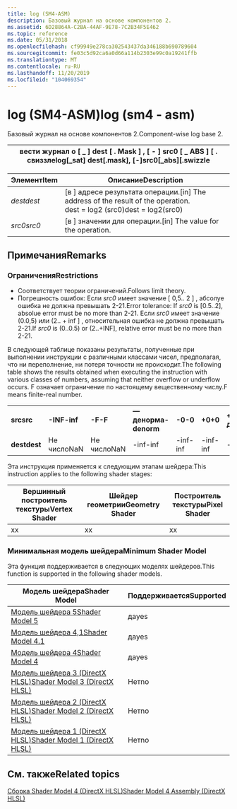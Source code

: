 ```yaml
---
title: log (SM4-ASM)
description: Базовый журнал на основе компонентов 2.
ms.assetid: 6D28864A-C2BA-44AF-9E78-7C2B34F5E462
ms.topic: reference
ms.date: 05/31/2018
ms.openlocfilehash: cf99949e278ca302543437da346188b690789604
ms.sourcegitcommit: fe03c5d92ca6a0d66a114b2303e99c0a19241ffb
ms.translationtype: MT
ms.contentlocale: ru-RU
ms.lasthandoff: 11/20/2019
ms.locfileid: "104069354"
---
```

# <a name="log-sm4---asm"></a><span data-ttu-id="ecd47-103">log (SM4-ASM)</span><span class="sxs-lookup"><span data-stu-id="ecd47-103">log (sm4 - asm)</span></span>

<span data-ttu-id="ecd47-104">Базовый журнал на основе компонентов 2.</span><span class="sxs-lookup"><span data-stu-id="ecd47-104">Component-wise log base 2.</span></span>



| <span data-ttu-id="ecd47-105">вести журнал о \[ \_ \] dest \[ . Mask \] , \[ - \] src0 \[ \_ ABS \] \[ . свиззле</span><span class="sxs-lookup"><span data-stu-id="ecd47-105">log\[\_sat\] dest\[.mask\], \[-\]src0\[\_abs\]\[.swizzle</span></span> |
|----------------------------------------------------------|



 



| <span data-ttu-id="ecd47-106">Элемент</span><span class="sxs-lookup"><span data-stu-id="ecd47-106">Item</span></span>                                                            | <span data-ttu-id="ecd47-107">Описание</span><span class="sxs-lookup"><span data-stu-id="ecd47-107">Description</span></span>                                                                                |
|-----------------------------------------------------------------|--------------------------------------------------------------------------------------------|
| <span data-ttu-id="ecd47-108"><span id="dest"></span><span id="DEST"></span>*dest*</span><span class="sxs-lookup"><span data-stu-id="ecd47-108"><span id="dest"></span><span id="DEST"></span>*dest*</span></span><br/> | <span data-ttu-id="ecd47-109">\[в \] адресе результата операции.</span><span class="sxs-lookup"><span data-stu-id="ecd47-109">\[in\] The address of the result of the operation.</span></span><br/> <span data-ttu-id="ecd47-110">dest = log2 (src0)</span><span class="sxs-lookup"><span data-stu-id="ecd47-110">dest = log2(src0)</span></span><br/> |
| <span data-ttu-id="ecd47-111"><span id="src0"></span><span id="SRC0"></span>*src0*</span><span class="sxs-lookup"><span data-stu-id="ecd47-111"><span id="src0"></span><span id="SRC0"></span>*src0*</span></span><br/> | <span data-ttu-id="ecd47-112">\[в \] значении для операции.</span><span class="sxs-lookup"><span data-stu-id="ecd47-112">\[in\] The value for the operation.</span></span><br/>                                             |



 

## <a name="remarks"></a><span data-ttu-id="ecd47-113">Примечания</span><span class="sxs-lookup"><span data-stu-id="ecd47-113">Remarks</span></span>

### <a name="restrictions"></a><span data-ttu-id="ecd47-114">Ограничения</span><span class="sxs-lookup"><span data-stu-id="ecd47-114">Restrictions</span></span>

-   <span data-ttu-id="ecd47-115">Соответствует теории ограничений.</span><span class="sxs-lookup"><span data-stu-id="ecd47-115">Follows limit theory.</span></span>
-   <span data-ttu-id="ecd47-116">Погрешность ошибок: Если *src0* имеет значение \[ 0,5.. 2 \] , абсолуе ошибка не должна превышать 2-21.</span><span class="sxs-lookup"><span data-stu-id="ecd47-116">Error tolerance: If *src0* is \[0.5..2\], absolue error must be no more than 2-21.</span></span> <span data-ttu-id="ecd47-117">Если *src0* имеет значение (0.0,5) или (2.. + inf \] , относительная ошибка не должна превышать 2-21.</span><span class="sxs-lookup"><span data-stu-id="ecd47-117">If *src0* is (0..0.5) or (2..+INF\], relative error must be no more than 2-21.</span></span>

<span data-ttu-id="ecd47-118">В следующей таблице показаны результаты, полученные при выполнении инструкции с различными классами чисел, предполагая, что ни переполнение, ни потеря точности не происходит.</span><span class="sxs-lookup"><span data-stu-id="ecd47-118">The following table shows the results obtained when executing the instruction with various classes of numbers, assuming that neither overflow or underflow occurs.</span></span> <span data-ttu-id="ecd47-119">F означает ограничение по настоящему вещественному числу.</span><span class="sxs-lookup"><span data-stu-id="ecd47-119">F means finite-real number.</span></span>



|          |          |        |             |        |        |             |        |          |         |
|----------|----------|--------|-------------|--------|--------|-------------|--------|----------|---------|
| <span data-ttu-id="ecd47-120">**src**</span><span class="sxs-lookup"><span data-stu-id="ecd47-120">**src**</span></span>  | <span data-ttu-id="ecd47-121">**-INF**</span><span class="sxs-lookup"><span data-stu-id="ecd47-121">**-inf**</span></span> | <span data-ttu-id="ecd47-122">**-F**</span><span class="sxs-lookup"><span data-stu-id="ecd47-122">**-F**</span></span> | <span data-ttu-id="ecd47-123">**— денорма**</span><span class="sxs-lookup"><span data-stu-id="ecd47-123">**-denorm**</span></span> | <span data-ttu-id="ecd47-124">**-0**</span><span class="sxs-lookup"><span data-stu-id="ecd47-124">**-0**</span></span> | <span data-ttu-id="ecd47-125">**+0**</span><span class="sxs-lookup"><span data-stu-id="ecd47-125">**+0**</span></span> | <span data-ttu-id="ecd47-126">**+ денорма**</span><span class="sxs-lookup"><span data-stu-id="ecd47-126">**+denorm**</span></span> | <span data-ttu-id="ecd47-127">**+ F**</span><span class="sxs-lookup"><span data-stu-id="ecd47-127">**+F**</span></span> | <span data-ttu-id="ecd47-128">**+ INF**</span><span class="sxs-lookup"><span data-stu-id="ecd47-128">**+inf**</span></span> | <span data-ttu-id="ecd47-129">**Не число**</span><span class="sxs-lookup"><span data-stu-id="ecd47-129">**NaN**</span></span> |
| <span data-ttu-id="ecd47-130">**dest**</span><span class="sxs-lookup"><span data-stu-id="ecd47-130">**dest**</span></span> | <span data-ttu-id="ecd47-131">Не число</span><span class="sxs-lookup"><span data-stu-id="ecd47-131">NaN</span></span>      | <span data-ttu-id="ecd47-132">Не число</span><span class="sxs-lookup"><span data-stu-id="ecd47-132">NaN</span></span>    | <span data-ttu-id="ecd47-133">-inf</span><span class="sxs-lookup"><span data-stu-id="ecd47-133">-inf</span></span>        | <span data-ttu-id="ecd47-134">-inf</span><span class="sxs-lookup"><span data-stu-id="ecd47-134">-inf</span></span>   | <span data-ttu-id="ecd47-135">-inf</span><span class="sxs-lookup"><span data-stu-id="ecd47-135">-inf</span></span>   | <span data-ttu-id="ecd47-136">-inf</span><span class="sxs-lookup"><span data-stu-id="ecd47-136">-inf</span></span>        | <span data-ttu-id="ecd47-137">C</span><span class="sxs-lookup"><span data-stu-id="ecd47-137">F</span></span>      | <span data-ttu-id="ecd47-138">+inf</span><span class="sxs-lookup"><span data-stu-id="ecd47-138">+inf</span></span>     | <span data-ttu-id="ecd47-139">не число</span><span class="sxs-lookup"><span data-stu-id="ecd47-139">NaN</span></span>     |



 

<span data-ttu-id="ecd47-140">Эта инструкция применяется к следующим этапам шейдера:</span><span class="sxs-lookup"><span data-stu-id="ecd47-140">This instruction applies to the following shader stages:</span></span>



| <span data-ttu-id="ecd47-141">Вершинный построитель текстуры</span><span class="sxs-lookup"><span data-stu-id="ecd47-141">Vertex Shader</span></span> | <span data-ttu-id="ecd47-142">Шейдер геометрии</span><span class="sxs-lookup"><span data-stu-id="ecd47-142">Geometry Shader</span></span> | <span data-ttu-id="ecd47-143">Построитель текстуры</span><span class="sxs-lookup"><span data-stu-id="ecd47-143">Pixel Shader</span></span> |
|---------------|-----------------|--------------|
| <span data-ttu-id="ecd47-144">x</span><span class="sxs-lookup"><span data-stu-id="ecd47-144">x</span></span>             | <span data-ttu-id="ecd47-145">x</span><span class="sxs-lookup"><span data-stu-id="ecd47-145">x</span></span>               | <span data-ttu-id="ecd47-146">x</span><span class="sxs-lookup"><span data-stu-id="ecd47-146">x</span></span>            |



 

### <a name="minimum-shader-model"></a><span data-ttu-id="ecd47-147">Минимальная модель шейдера</span><span class="sxs-lookup"><span data-stu-id="ecd47-147">Minimum Shader Model</span></span>

<span data-ttu-id="ecd47-148">Эта функция поддерживается в следующих моделях шейдеров.</span><span class="sxs-lookup"><span data-stu-id="ecd47-148">This function is supported in the following shader models.</span></span>



| <span data-ttu-id="ecd47-149">Модель шейдера</span><span class="sxs-lookup"><span data-stu-id="ecd47-149">Shader Model</span></span>                                              | <span data-ttu-id="ecd47-150">Поддерживается</span><span class="sxs-lookup"><span data-stu-id="ecd47-150">Supported</span></span> |
|-----------------------------------------------------------|-----------|
| [<span data-ttu-id="ecd47-151">Модель шейдера 5</span><span class="sxs-lookup"><span data-stu-id="ecd47-151">Shader Model 5</span></span>](d3d11-graphics-reference-sm5.md)        | <span data-ttu-id="ecd47-152">да</span><span class="sxs-lookup"><span data-stu-id="ecd47-152">yes</span></span>       |
| [<span data-ttu-id="ecd47-153">Модель шейдера 4,1</span><span class="sxs-lookup"><span data-stu-id="ecd47-153">Shader Model 4.1</span></span>](dx-graphics-hlsl-sm4.md)              | <span data-ttu-id="ecd47-154">да</span><span class="sxs-lookup"><span data-stu-id="ecd47-154">yes</span></span>       |
| [<span data-ttu-id="ecd47-155">Модель шейдера 4</span><span class="sxs-lookup"><span data-stu-id="ecd47-155">Shader Model 4</span></span>](dx-graphics-hlsl-sm4.md)                | <span data-ttu-id="ecd47-156">да</span><span class="sxs-lookup"><span data-stu-id="ecd47-156">yes</span></span>       |
| [<span data-ttu-id="ecd47-157">Модель шейдера 3 (DirectX HLSL)</span><span class="sxs-lookup"><span data-stu-id="ecd47-157">Shader Model 3 (DirectX HLSL)</span></span>](dx-graphics-hlsl-sm3.md) | <span data-ttu-id="ecd47-158">Нет</span><span class="sxs-lookup"><span data-stu-id="ecd47-158">no</span></span>        |
| [<span data-ttu-id="ecd47-159">Модель шейдера 2 (DirectX HLSL)</span><span class="sxs-lookup"><span data-stu-id="ecd47-159">Shader Model 2 (DirectX HLSL)</span></span>](dx-graphics-hlsl-sm2.md) | <span data-ttu-id="ecd47-160">Нет</span><span class="sxs-lookup"><span data-stu-id="ecd47-160">no</span></span>        |
| [<span data-ttu-id="ecd47-161">Модель шейдера 1 (DirectX HLSL)</span><span class="sxs-lookup"><span data-stu-id="ecd47-161">Shader Model 1 (DirectX HLSL)</span></span>](dx-graphics-hlsl-sm1.md) | <span data-ttu-id="ecd47-162">Нет</span><span class="sxs-lookup"><span data-stu-id="ecd47-162">no</span></span>        |



 

## <a name="related-topics"></a><span data-ttu-id="ecd47-163">См. также</span><span class="sxs-lookup"><span data-stu-id="ecd47-163">Related topics</span></span>

<dl> <dt>

[<span data-ttu-id="ecd47-164">Сборка Shader Model 4 (DirectX HLSL)</span><span class="sxs-lookup"><span data-stu-id="ecd47-164">Shader Model 4 Assembly (DirectX HLSL)</span></span>](dx-graphics-hlsl-sm4-asm.md)
</dt> </dl>

 

 





